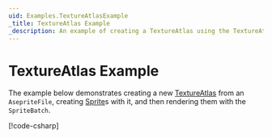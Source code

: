 ```yaml
---
uid: Examples.TextureAtlasExample
_title: TextureAtlas Example
_description: An example of creating a TextureAtlas using the TextureAtlasProcessor.
---
```


# TextureAtlas Example

The example below demonstrates creating a new [TextureAtlas](<xref:MonoGame.Aseprite.TextureAtlas>) from an `AsepriteFile`, creating [Sprite](<xref:MonoGame.Aseprite.Sprites.Sprite>)s with it, and then rendering them with the `SpriteBatch`.

[!code-csharp[](TextureAtlasExample.cs?highlight=5-6,9,18-21,34-76,85-92)]
